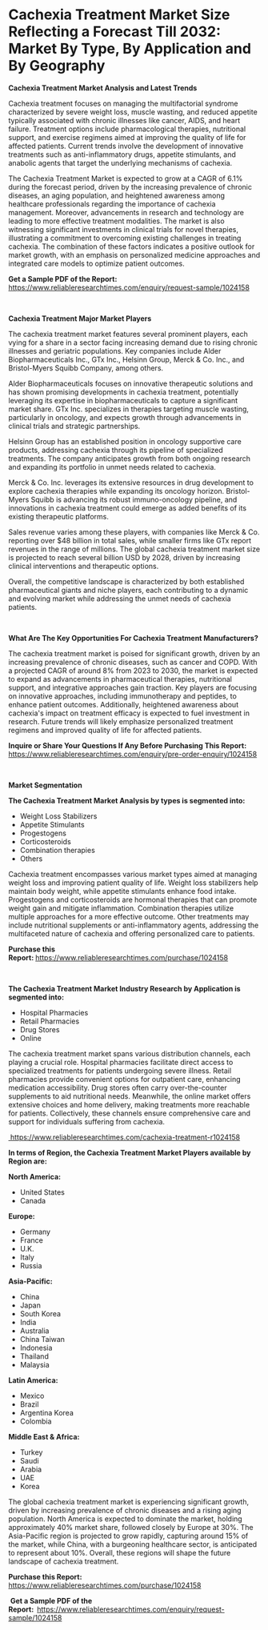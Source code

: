 <p><h1>Cachexia Treatment Market Size Reflecting a Forecast Till 2032: Market By Type, By Application and By Geography</h1></p><p><strong>Cachexia Treatment Market Analysis and Latest Trends</strong></p>
<p><p>Cachexia treatment focuses on managing the multifactorial syndrome characterized by severe weight loss, muscle wasting, and reduced appetite typically associated with chronic illnesses like cancer, AIDS, and heart failure. Treatment options include pharmacological therapies, nutritional support, and exercise regimens aimed at improving the quality of life for affected patients. Current trends involve the development of innovative treatments such as anti-inflammatory drugs, appetite stimulants, and anabolic agents that target the underlying mechanisms of cachexia.</p><p>The Cachexia Treatment Market is expected to grow at a CAGR of 6.1% during the forecast period, driven by the increasing prevalence of chronic diseases, an aging population, and heightened awareness among healthcare professionals regarding the importance of cachexia management. Moreover, advancements in research and technology are leading to more effective treatment modalities. The market is also witnessing significant investments in clinical trials for novel therapies, illustrating a commitment to overcoming existing challenges in treating cachexia. The combination of these factors indicates a positive outlook for market growth, with an emphasis on personalized medicine approaches and integrated care models to optimize patient outcomes.</p></p>
<p><strong>Get a Sample PDF of the Report:&nbsp;</strong> <a href="https://www.reliableresearchtimes.com/enquiry/request-sample/1024158?utm_campaign=2646&utm_medium=2&utm_source=Github&utm_content=ia&utm_term=17042025&utm_id=cachexia-treatment">https://www.reliableresearchtimes.com/enquiry/request-sample/1024158</a></p>
<p>&nbsp;</p>
<p><strong>Cachexia Treatment Major Market Players</strong></p>
<p><p>The cachexia treatment market features several prominent players, each vying for a share in a sector facing increasing demand due to rising chronic illnesses and geriatric populations. Key companies include Alder Biopharmaceuticals Inc., GTx Inc., Helsinn Group, Merck & Co. Inc., and Bristol-Myers Squibb Company, among others.</p><p>Alder Biopharmaceuticals focuses on innovative therapeutic solutions and has shown promising developments in cachexia treatment, potentially leveraging its expertise in biopharmaceuticals to capture a significant market share. GTx Inc. specializes in therapies targeting muscle wasting, particularly in oncology, and expects growth through advancements in clinical trials and strategic partnerships.</p><p>Helsinn Group has an established position in oncology supportive care products, addressing cachexia through its pipeline of specialized treatments. The company anticipates growth from both ongoing research and expanding its portfolio in unmet needs related to cachexia.</p><p>Merck & Co. Inc. leverages its extensive resources in drug development to explore cachexia therapies while expanding its oncology horizon. Bristol-Myers Squibb is advancing its robust immuno-oncology pipeline, and innovations in cachexia treatment could emerge as added benefits of its existing therapeutic platforms.</p><p>Sales revenue varies among these players, with companies like Merck & Co. reporting over $48 billion in total sales, while smaller firms like GTx report revenues in the range of millions. The global cachexia treatment market size is projected to reach several billion USD by 2028, driven by increasing clinical interventions and therapeutic options.</p><p>Overall, the competitive landscape is characterized by both established pharmaceutical giants and niche players, each contributing to a dynamic and evolving market while addressing the unmet needs of cachexia patients.</p></p>
<p>&nbsp;</p>
<p><strong>What Are The Key Opportunities For Cachexia Treatment Manufacturers?</strong></p>
<p><p>The cachexia treatment market is poised for significant growth, driven by an increasing prevalence of chronic diseases, such as cancer and COPD. With a projected CAGR of around 8% from 2023 to 2030, the market is expected to expand as advancements in pharmaceutical therapies, nutritional support, and integrative approaches gain traction. Key players are focusing on innovative approaches, including immunotherapy and peptides, to enhance patient outcomes. Additionally, heightened awareness about cachexia's impact on treatment efficacy is expected to fuel investment in research. Future trends will likely emphasize personalized treatment regimens and improved quality of life for affected patients.</p></p>
<p><strong>Inquire or Share Your Questions If Any Before Purchasing This Report:</strong> <a href="https://www.reliableresearchtimes.com/enquiry/pre-order-enquiry/1024158?utm_campaign=2646&utm_medium=2&utm_source=Github&utm_content=ia&utm_term=17042025&utm_id=cachexia-treatment">https://www.reliableresearchtimes.com/enquiry/pre-order-enquiry/1024158</a></p>
<p>&nbsp;</p>
<p><strong>Market Segmentation</strong></p>
<p><strong>The Cachexia Treatment Market Analysis by types is segmented into:</strong></p>
<p><ul><li>Weight Loss Stabilizers</li><li>Appetite Stimulants</li><li>Progestogens</li><li>Corticosteroids</li><li>Combination therapies</li><li>Others</li></ul></p>
<p><p>Cachexia treatment encompasses various market types aimed at managing weight loss and improving patient quality of life. Weight loss stabilizers help maintain body weight, while appetite stimulants enhance food intake. Progestogens and corticosteroids are hormonal therapies that can promote weight gain and mitigate inflammation. Combination therapies utilize multiple approaches for a more effective outcome. Other treatments may include nutritional supplements or anti-inflammatory agents, addressing the multifaceted nature of cachexia and offering personalized care to patients.</p></p>
<p><strong>Purchase this Report:&nbsp;</strong><a href="https://www.reliableresearchtimes.com/purchase/1024158?utm_campaign=2646&utm_medium=2&utm_source=Github&utm_content=ia&utm_term=17042025&utm_id=cachexia-treatment">https://www.reliableresearchtimes.com/purchase/1024158</a></p>
<p>&nbsp;</p>
<p><strong>The Cachexia Treatment Market Industry Research by Application is segmented into:</strong></p>
<p><ul><li>Hospital Pharmacies</li><li>Retail Pharmacies</li><li>Drug Stores</li><li>Online</li></ul></p>
<p><p>The cachexia treatment market spans various distribution channels, each playing a crucial role. Hospital pharmacies facilitate direct access to specialized treatments for patients undergoing severe illness. Retail pharmacies provide convenient options for outpatient care, enhancing medication accessibility. Drug stores often carry over-the-counter supplements to aid nutritional needs. Meanwhile, the online market offers extensive choices and home delivery, making treatments more reachable for patients. Collectively, these channels ensure comprehensive care and support for individuals suffering from cachexia.</p></p>
<p><a href="https://www.reliableresearchtimes.com/cachexia-treatment-r1024158?utm_campaign=2646&utm_medium=2&utm_source=Github&utm_content=ia&utm_term=17042025&utm_id=cachexia-treatment">&nbsp;https://www.reliableresearchtimes.com/cachexia-treatment-r1024158</a></p>
<p><strong>In terms of Region, the Cachexia Treatment Market Players available by Region are:</strong></p>
<p>
    <p> <strong> North America: </strong>
        <ul>
            <li>United States</li>
            <li>Canada</li>
        </ul>
        </p> 
    <p> <strong> Europe: </strong>
        <ul>
            <li>Germany</li>
            <li>France</li>
            <li>U.K.</li>
            <li>Italy</li>
            <li>Russia</li>
        </ul>
        </p> 
    <p> <strong> Asia-Pacific: </strong>
        <ul>
            <li>China</li>
            <li>Japan</li>
            <li>South Korea</li>
            <li>India</li>
            <li>Australia</li>
            <li>China Taiwan</li>
            <li>Indonesia</li>
            <li>Thailand</li>
            <li>Malaysia</li>
        </ul>
        </p> 
    <p> <strong> Latin America: </strong>
        <ul>
            <li>Mexico</li>
            <li>Brazil</li>
            <li>Argentina Korea</li>
            <li>Colombia</li>
        </ul>
        </p> 
    <p> <strong> Middle East & Africa: </strong>
        <ul>
            <li>Turkey</li>
            <li>Saudi</li>
            <li>Arabia</li>
            <li>UAE</li>
            <li>Korea</li>
        </ul>
    </p>
    </p>
<p><p>The global cachexia treatment market is experiencing significant growth, driven by increasing prevalence of chronic diseases and a rising aging population. North America is expected to dominate the market, holding approximately 40% market share, followed closely by Europe at 30%. The Asia-Pacific region is projected to grow rapidly, capturing around 15% of the market, while China, with a burgeoning healthcare sector, is anticipated to represent about 10%. Overall, these regions will shape the future landscape of cachexia treatment.</p></p>
<p><strong>Purchase this Report: </strong><a href="https://www.reliableresearchtimes.com/purchase/1024158?utm_campaign=2646&utm_medium=2&utm_source=Github&utm_content=ia&utm_term=17042025&utm_id=cachexia-treatment">https://www.reliableresearchtimes.com/purchase/1024158</a></p>
<p>&nbsp;<strong>Get a Sample PDF of the Report:&nbsp;&nbsp;</strong><a href="https://www.reliableresearchtimes.com/enquiry/request-sample/1024158?utm_campaign=2646&utm_medium=2&utm_source=Github&utm_content=ia&utm_term=17042025&utm_id=cachexia-treatment">https://www.reliableresearchtimes.com/enquiry/request-sample/1024158</a></p>
<p><strong></strong></p>
<p><p></p><p></p><p></p></p>